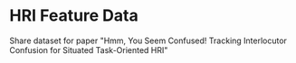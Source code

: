 # HRI Feature Data

Share dataset for paper "Hmm, You Seem Confused! Tracking Interlocutor Confusion for Situated Task-Oriented HRI"
